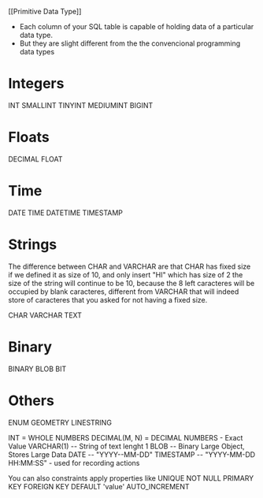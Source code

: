 [[Primitive Data Type]]

- Each column of your SQL table is capable of holding data of a particular data type.
- But they are slight different from the the convencional programming data types

# Integers

INT
SMALLINT 
TINYINT 
MEDIUMINT 
BIGINT  
# Floats

DECIMAL 
FLOAT
# Time
DATE
TIME
DATETIME 
TIMESTAMP

# Strings

The difference between CHAR and VARCHAR are that CHAR has fixed size if we defined it as size of 10, and only insert "HI" which has size of 2 the size of the string will continue to be 10, because the 8 left caracteres will be occupied by blank caracteres, different from VARCHAR that will indeed store of caracteres that you asked for not having a fixed size.
 
CHAR 
VARCHAR
TEXT

# Binary
BINARY
BLOB 
BIT

# Others
ENUM
GEOMETRY
LINESTRING

INT = WHOLE NUMBERS
DECIMAL(M, N) = DECIMAL NUMBERS - Exact Value
VARCHAR(1) -- String of text lenght 1
BLOB -- Binary Large Object, Stores Large Data
DATE -- "YYYY--MM-DD"
TIMESTAMP -- "YYYY-MM-DD HH:MM:SS" - used for recording actions

You can also constraints apply properties like
UNIQUE 
NOT NULL 
PRIMARY KEY 
FOREIGN KEY
DEFAULT 'value'
AUTO_INCREMENT 
